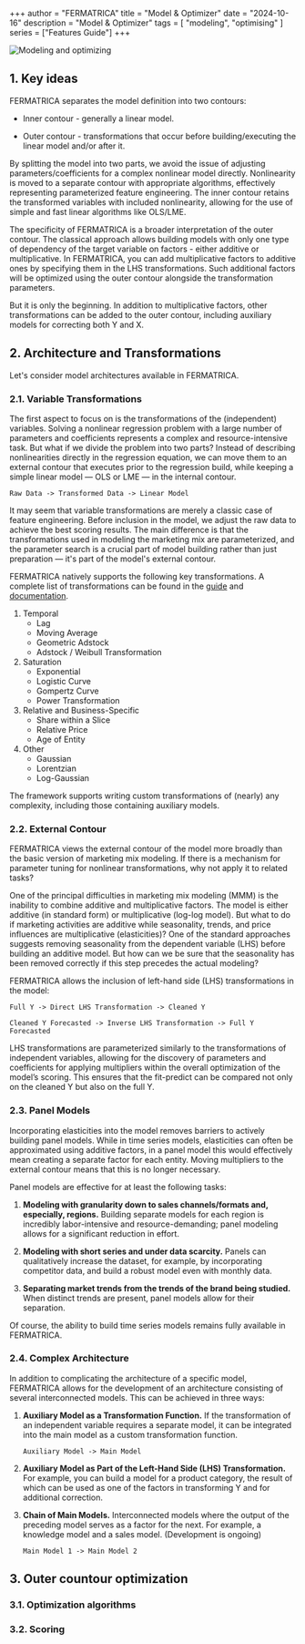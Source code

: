 +++
author = "FERMATRICA"
title = "Model & Optimizer"
date = "2024-10-16"
description = "Model & Optimizer"
tags = [
    "modeling",
	"optimising"
]
series = ["Features Guide"]
+++

![Modeling and optimizing](/features/model/intro.jpg)

## 1. Key ideas

FERMATRICA separates the model definition into two contours:

- Inner contour - generally a linear model.

- Outer contour - transformations that occur before building/executing the linear model and/or after it.


By splitting the model into two parts, we avoid the issue of adjusting parameters/coefficients for a complex nonlinear model directly. Nonlinearity is moved to a separate contour with appropriate algorithms, effectively representing parameterized feature engineering. The inner contour retains the transformed variables with included nonlinearity, allowing for the use of simple and fast linear algorithms like OLS/LME.

The specificity of FERMATRICA is a broader interpretation of the outer contour. The classical approach allows building models with only one type of dependency of the target variable on factors - either additive or multiplicative. In FERMATRICA, you can add multiplicative factors to additive ones by specifying them in the LHS transformations. Such additional factors will be optimized using the outer contour alongside the transformation parameters.

But it is only the beginning. In addition to multiplicative factors, other transformations can be added to the outer contour, including auxiliary models for correcting both Y and X.


## 2. Architecture and Transformations

Let's consider model architectures available in FERMATRICA.

### 2.1. Variable Transformations

The first aspect to focus on is the transformations of the (independent) variables. Solving a nonlinear regression problem with a large number of parameters and coefficients represents a complex and resource-intensive task. But what if we divide the problem into two parts? Instead of describing nonlinearities directly in the regression equation, we can move them to an external contour that executes prior to the regression build, while keeping a simple linear model — OLS or LME — in the internal contour.

```Raw Data -> Transformed Data -> Linear Model```

It may seem that variable transformations are merely a classic case of feature engineering. Before inclusion in the model, we adjust the raw data to achieve the best scoring results. The main difference is that the transformations used in modeling the marketing mix are parameterized, and the parameter search is a crucial part of model building rather than just preparation — it's part of the model's external contour.

FERMATRICA natively supports the following key transformations. A complete list of transformations can be found in the [guide](/fermatrica/guides/FERMATRICA_and_MMM_instruction.html) and [documentation](/fermatrica/api/fermatrica/model/transform.html).

1. Temporal
   - Lag
   - Moving Average
   - Geometric Adstock
   - Adstock / Weibull Transformation
2. Saturation
   - Exponential
   - Logistic Curve
   - Gompertz Curve
   - Power Transformation
3. Relative and Business-Specific
   - Share within a Slice
   - Relative Price
   - Age of Entity
4. Other
   - Gaussian
   - Lorentzian
   - Log-Gaussian

The framework supports writing custom transformations of (nearly) any complexity, including those containing auxiliary models.

### 2.2. External Contour

FERMATRICA views the external contour of the model more broadly than the basic version of marketing mix modeling. If there is a mechanism for parameter tuning for nonlinear transformations, why not apply it to related tasks?

One of the principal difficulties in marketing mix modeling (MMM) is the inability to combine additive and multiplicative factors. The model is either additive (in standard form) or multiplicative (log-log model). But what to do if marketing activities are additive while seasonality, trends, and price influences are multiplicative (elasticities)? One of the standard approaches suggests removing seasonality from the dependent variable (LHS) before building an additive model. But how can we be sure that the seasonality has been removed correctly if this step precedes the actual modeling?

FERMATRICA allows the inclusion of left-hand side (LHS) transformations in the model:

```Full Y -> Direct LHS Transformation -> Cleaned Y```

```Cleaned Y Forecasted -> Inverse LHS Transformation -> Full Y Forecasted```

LHS transformations are parameterized similarly to the transformations of independent variables, allowing for the discovery of parameters and coefficients for applying multipliers within the overall optimization of the model’s scoring. This ensures that the fit-predict can be compared not only on the cleaned Y but also on the full Y.

### 2.3. Panel Models

Incorporating elasticities into the model removes barriers to actively building panel models. While in time series models, elasticities can often be approximated using additive factors, in a panel model this would effectively mean creating a separate factor for each entity. Moving multipliers to the external contour means that this is no longer necessary.

Panel models are effective for at least the following tasks:

1. **Modeling with granularity down to sales channels/formats and, especially, regions.** Building separate models for each region is incredibly labor-intensive and resource-demanding; panel modeling allows for a significant reduction in effort.

2. **Modeling with short series and under data scarcity.** Panels can qualitatively increase the dataset, for example, by incorporating competitor data, and build a robust model even with monthly data.

3. **Separating market trends from the trends of the brand being studied.** When distinct trends are present, panel models allow for their separation.

Of course, the ability to build time series models remains fully available in FERMATRICA.

### 2.4. Complex Architecture

In addition to complicating the architecture of a specific model, FERMATRICA allows for the development of an architecture consisting of several interconnected models. This can be achieved in three ways:

1. **Auxiliary Model as a Transformation Function.** If the transformation of an independent variable requires a separate model, it can be integrated into the main model as a custom transformation function.

    ```Auxiliary Model -> Main Model```

2. **Auxiliary Model as Part of the Left-Hand Side (LHS) Transformation.** For example, you can build a model for a product category, the result of which can be used as one of the factors in transforming Y and for additional correction.

3. **Chain of Main Models.** Interconnected models where the output of the preceding model serves as a factor for the next. For example, a knowledge model and a sales model. (Development is ongoing)

    ```Main Model 1 -> Main Model 2```


## 3. Outer countour optimization

### 3.1. Optimization algorithms


### 3.2. Scoring


